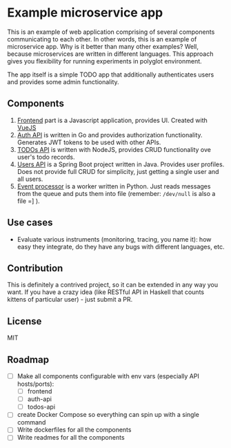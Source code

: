 # Example microservice app

This is an example of web application comprising of several components communicating to each other. In other words, this is an example of microservice app. Why is it better than many other examples? Well, because microservices are written in different languages. This approach gives you flexibility for running experiments in polyglot environment.

The app itself is a simple TODO app that additionally authenticates users and provides some admin functionality.

## Components

1. [Frontend](/frontend) part is a Javascript application, provides UI. Created with [VueJS](http://vuejs.org)
2. [Auth API](/auth-api) is written in Go and provides authorization functionality. Generates JWT tokens to be used with other APIs.
3. [TODOs API](/todos-api) is written with NodeJS, provides CRUD functionality ove user's todo records.
4. [Users API](/users-api) is a Spring Boot project written in Java. Provides user profiles. Does not provide full CRUD for simplicity, just getting a single user and all users.
5. [Event processor](event-processor) is a worker written in Python. Just reads messages from the queue and puts them into file (remember: `/dev/null` is also a file =] ).

## Use cases

- Evaluate various instruments (monitoring, tracing, you name it): how easy they integrate, do they have any bugs with different languages, etc.

## Contribution

This is definitely a contrived project, so it can be extended in any way you want. If you have a crazy idea (like RESTful API in Haskell that counts kittens of particular user) - just submit a PR.

## License

MIT

## Roadmap
- [ ] Make all components configurable with env vars (especially API hosts/ports):
    - [ ] frontend
    - [ ] auth-api
    - [ ] todos-api
- [ ] create Docker Compose so everything can spin up with a single command
- [ ] Write dockerfiles for all the components
- [ ] Write readmes for all the components